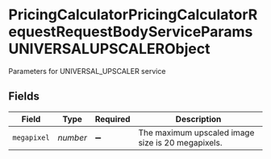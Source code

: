 # PricingCalculatorPricingCalculatorRequestRequestBodyServiceParamsUNIVERSALUPSCALERObject

Parameters for UNIVERSAL_UPSCALER service


## Fields

| Field                                             | Type                                              | Required                                          | Description                                       |
| ------------------------------------------------- | ------------------------------------------------- | ------------------------------------------------- | ------------------------------------------------- |
| `megapixel`                                       | *number*                                          | :heavy_minus_sign:                                | The maximum upscaled image size is 20 megapixels. |